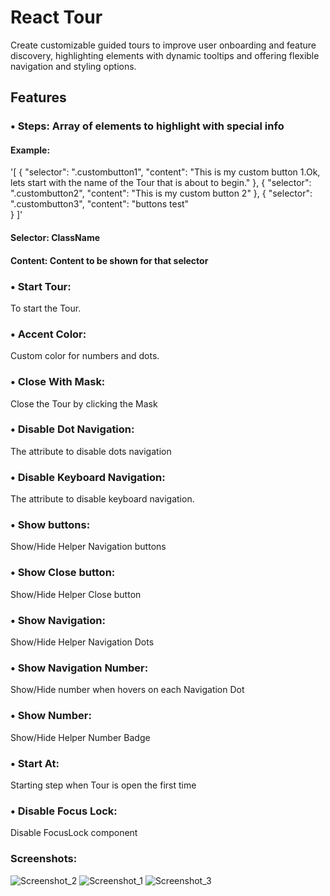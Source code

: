 # React Tour
Create customizable guided tours to improve user onboarding and feature discovery, highlighting elements with dynamic tooltips and offering flexible navigation and styling options.

## Features
### •	Steps: Array of elements to highlight with special info 
#### Example:
'[
  {
    "selector": ".custombutton1",
    "content": "This is my custom button 1.Ok, lets start with the name of the Tour that is about to begin."
  },
  {
    "selector": ".custombutton2",
    "content": "This is my custom button 2"
  },
  {
    "selector": ".custombutton3",
    "content": "buttons test"  
  }
]'

#### Selector: ClassName
#### Content: Content to be shown for that selector

### •	Start Tour: 
To start the Tour.

### •	Accent Color: 
Custom color for numbers and dots.

### •	Close With Mask: 
Close the Tour by clicking the Mask 

### •	Disable Dot Navigation: 
The attribute to disable dots navigation

### •	Disable Keyboard Navigation: 
The attribute to disable keyboard navigation.

### •	Show buttons: 
Show/Hide Helper Navigation buttons

### •	Show Close button: 
Show/Hide Helper Close button

### •	Show Navigation: 
Show/Hide Helper Navigation Dots

### •	Show Navigation Number: 
Show/Hide number when hovers on each Navigation Dot

### •	Show Number: 
Show/Hide Helper Number Badge

### •	Start At: 
Starting step when Tour is open the first time

### •	Disable Focus Lock: 
Disable FocusLock component

### Screenshots:
![Screenshot_2](https://github.com/bharathidas/Reactour/assets/23263603/8c4b9f5b-5b3c-4447-bfc5-70396b866c64)
![Screenshot_1](https://github.com/bharathidas/Reactour/assets/23263603/0fa1058b-32fe-4d17-8e74-0cffea65161f)
![Screenshot_3](https://github.com/bharathidas/Reactour/assets/23263603/e2ddef68-7ebb-4b9c-92cc-204d83d52e28)



